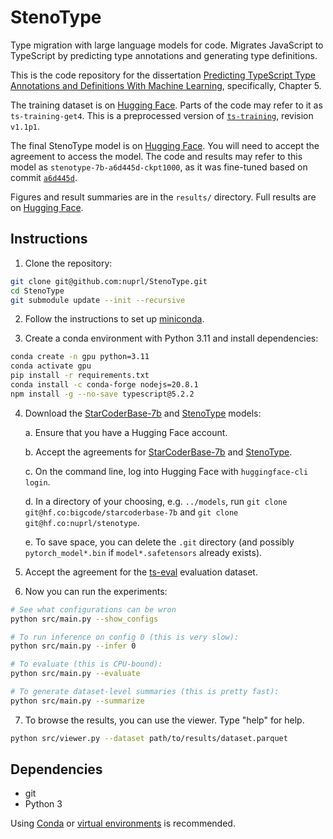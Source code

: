 # StenoType

Type migration with large language models for code. Migrates JavaScript to
TypeScript by predicting type annotations and generating type definitions.

This is the code repository for the dissertation [Predicting TypeScript Type
Annotations and Definitions With Machine Learning](http://hdl.handle.net/2047/D20653005),
specifically, Chapter 5.

The training dataset is on [Hugging Face](https://huggingface.co/datasets/nuprl/stenotype-training).
Parts of the code may refer to it as `ts-training-get4`. This is a preprocessed version of
[`ts-training`](https://huggingface.co/datasets/nuprl/ts-training), revision `v1.1p1`.

The final StenoType model is on [Hugging Face](https://huggingface.co/nuprl/stenotype).
You will need to accept the agreement to access the model. The code and results
may refer to this model as `stenotype-7b-a6d445d-ckpt1000`, as it was fine-tuned
based on commit [`a6d445d`](https://github.com/nuprl/StenoType/commit/a6d445d).

Figures and result summaries are in the `results/` directory. Full results are
on [Hugging Face](https://huggingface.co/datasets/nuprl/stenotype-results).

## Instructions

1. Clone the repository:

```bash
git clone git@github.com:nuprl/StenoType.git
cd StenoType
git submodule update --init --recursive
```

2. Follow the instructions to set up
   [miniconda](https://docs.conda.io/en/latest/miniconda.html).

3. Create a conda environment with Python 3.11 and install dependencies:

```bash
conda create -n gpu python=3.11
conda activate gpu
pip install -r requirements.txt
conda install -c conda-forge nodejs=20.8.1
npm install -g --no-save typescript@5.2.2
```

4. Download the
   [StarCoderBase-7b](https://huggingface.co/bigcode/starcoderbase-7b)
   and
   [StenoType](https://huggingface.co/nuprl/stenotype)
   models:

   a. Ensure that you have a Hugging Face account.

   b. Accept the agreements for
      [StarCoderBase-7b](https://huggingface.co/bigcode/starcoderbase-7b) and
      [StenoType](https://huggingface.co/nuprl/stenotype).

   c. On the command line, log into Hugging Face with `huggingface-cli login`.

   d. In a directory of your choosing, e.g. `../models`,
      run `git clone git@hf.co:bigcode/starcoderbase-7b` and
      `git clone git@hf.co:nuprl/stenotype`.

   e. To save space, you can delete the `.git` directory (and possibly
      `pytorch_model*.bin` if `model*.safetensors` already exists).

5. Accept the agreement for the
   [ts-eval](https://huggingface.co/datasets/nuprl/ts-eval) evaluation dataset.

6. Now you can run the experiments:

```bash
# See what configurations can be wron
python src/main.py --show_configs

# To run inference on config 0 (this is very slow):
python src/main.py --infer 0

# To evaluate (this is CPU-bound):
python src/main.py --evaluate

# To generate dataset-level summaries (this is pretty fast):
python src/main.py --summarize
```

7. To browse the results, you can use the viewer. Type "help" for help.

```bash
python src/viewer.py --dataset path/to/results/dataset.parquet
```

## Dependencies

  * git
  * Python 3

Using [Conda](https://docs.conda.io/en/latest/) or [virtual
environments](https://docs.python.org/3/library/venv.html) is recommended.
